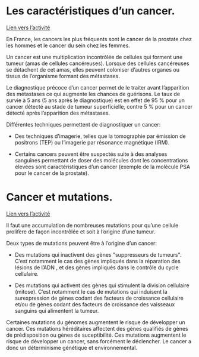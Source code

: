 # Les caractéristiques d’un cancer.

[Lien vers l’activité](https://ipfs.io/ipfs/QmbGSZqQXsW9d6NAW82i7Tbsd89y7B4HbwrDyCYRW28kD8)

En France, les cancers les plus fréquents sont le cancer de la prostate chez les hommes et le cancer du sein chez les femmes.

Un cancer est une multiplication incontrôlée de cellules qui forment une tumeur (amas de cellules cancéreuses). Lorsque des cellules cancéreuses se détachent de cet amas, elles peuvent coloniser d’autres organes ou tissus de l’organisme formant des métastases.

Le diagnostique précoce d’un cancer permet de le traiter avant l’apparition des métastases ce qui augmente les chances de guérisons. Le taux de survie à 5 ans (5 ans après le diagnostique) est en effet de 95 % pour un cancer détecté au stade de tumeur superficielle, contre 5 % pour un cancer détecté après l’apparition des métastases.

Différentes techniques permettent de diagnostiquer un cancer:

- Des techniques d’imagerie, telles que la tomographie par émission de positrons (TEP) ou l’imagerie par résonance magnétique (IRM).

- Certains cancers peuvent être suspectés suite à des analyses sanguines permettant de doser des molécules dont les concentrations élevées sont caractéristiques d’un cancer (exemple de la molécule PSA pour le cancer de la prostate).

# Cancer et mutations.

[Lien vers l’activité](https://ipfs.io/ipfs/QmTrkqR9724iSz7kDnzSmvMj7LtJB4C6jhXf9SfSGgKGnh)

Il faut une accumulation de nombreuses mutations pour qu’une cellule prolifère de façon incontrôlée et soit à l’origine d’une tumeur.

Deux types de mutations peuvent être à l’origine d’un cancer:

- Des mutations qui inactivent des gènes "suppresseurs de tumeurs". C’est notamment le cas des gènes impliqués dans la réparation des lésions de l’ADN , et des gènes impliqués dans le contrôle du cycle cellulaire.

- Des mutations qui activent des gènes qui stimulent la division cellulaire (mitose). C’est notamment le cas de mutations qui induisent la surexpression de gènes codant des facteurs de croissance cellulaire et/ou de gènes codant des facteurs de croissance des vaisseaux sanguins qui alimentent la tumeur.

Certaines mutations du génomes augmentent le risque de développer un cancer. Ces mutations héréditaires affectent des gènes qualifiés de gènes de prédisposition ou gènes de suceptibilité. Ces mutations augmentent le risque de développer un cancer, sans forcément le déclencher. Le cancer a donc un déterminisme génétique et environnemental.
